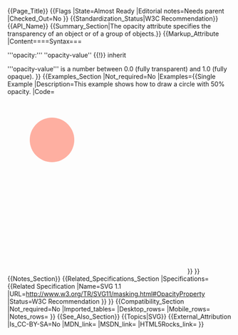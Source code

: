 {{Page_Title}}
{{Flags
|State=Almost Ready
|Editorial notes=Needs parent
|Checked_Out=No
}}
{{Standardization_Status|W3C Recommendation}}
{{API_Name}}
{{Summary_Section|The opacity attribute specifies the transparency of an object or of a group of objects.}}
{{Markup_Attribute
|Content====Syntax===

 '''opacity:''' ''opacity-value'' {{!}} inherit

'''opacity-value''' is a number between 0.0 (fully transparent) and 1.0 (fully opaque).
}}
{{Examples_Section
|Not_required=No
|Examples={{Single Example
|Description=This example shows how to draw a circle with 50% opacity.
|Code=<syntaxhighlight lang="xml">
<svg width="400" height="400">
  <circle cx="100" cy="100" r="50" fill="tomato" opacity="0.5" />
</svg>
</syntaxhighlight>
}}
}}
{{Notes_Section}}
{{Related_Specifications_Section
|Specifications={{Related Specification
|Name=SVG 1.1
|URL=http://www.w3.org/TR/SVG11/masking.html#OpacityProperty
|Status=W3C Recommendation
}}
}}
{{Compatibility_Section
|Not_required=No
|Imported_tables=
|Desktop_rows=
|Mobile_rows=
|Notes_rows=
}}
{{See_Also_Section}}
{{Topics|SVG}}
{{External_Attribution
|Is_CC-BY-SA=No
|MDN_link=
|MSDN_link=
|HTML5Rocks_link=
}}